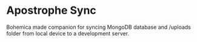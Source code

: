 # Apostrophe Sync

Bohemica made companion for syncing MongoDB database and /uploads folder from local device to a development server.
